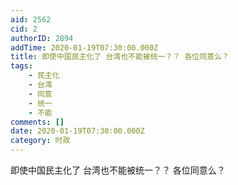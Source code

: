 ```yaml
---
aid: 2562
cid: 2
authorID: 2894
addTime: 2020-01-19T07:30:00.000Z
title: 即使中国民主化了 台湾也不能被统一？？ 各位同意么？
tags:
    - 民主化
    - 台湾
    - 同意
    - 统一
    - 不能
comments: []
date: 2020-01-19T07:30:00.000Z
category: 时政
---
```


即使中国民主化了 台湾也不能被统一？？ 各位同意么？
